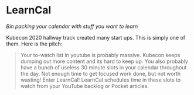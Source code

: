 # LearnCal

_Bin packing your calendar with stuff you want to learn_

Kubecon 2020 hallway track created many start ups. This is simply one of them. Here is the pitch:

> Your to-watch list in youtube is probably massive. Kubecon keeps dumping out
> more content and its hard to keep up. You also probably have a bunch of
> useless 30 minute slots in your calendar throughout the day. Not enough time
> to get focused work done, but not worth wasting! Enter LearnCal! LearnCal
> schedules time in these slots to watch from your YouTube backlog or Pocket
> articles.
